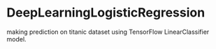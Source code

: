 # DeepLearningLogisticRegression
making prediction on titanic dataset using TensorFlow LinearClassifier model.
